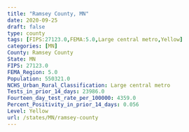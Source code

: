 ```yaml
---
title: "Ramsey County, MN"
date: 2020-09-25
draft: false
type: county
tags: [FIPS:27123.0,FEMA:5.0,Large central metro,Yellow]
categories: [MN]
County: Ramsey County
State: MN
FIPS: 27123.0
FEMA_Region: 5.0
Population: 550321.0
NCHS_Urban_Rural_Classification: Large central metro
Tests_in_prior_14_days: 23986.0
Fourteen_day_test_rate_per_100000: 4359.0
Percent_Positivity_in_prior_14_days: 0.056
Level: Yellow
url: /states/MN/ramsey-county
---
```




